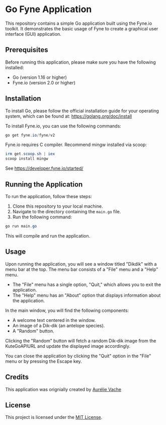 # Go Fyne Application

This repository contains a simple Go application built using the Fyne.io toolkit. It demonstrates the basic usage of Fyne to create a graphical user interface (GUI) application.

## Prerequisites

Before running this application, please make sure you have the following installed:

- Go (version 1.16 or higher)
- Fyne.io (version 2.0 or higher)

## Installation

To install Go, please follow the official installation guide for your operating system, which can be found at: https://golang.org/doc/install

To install Fyne.io, you can use the following commands:

```powershell
go get fyne.io/fyne/v2
```

Fyne.io requires C compiler. Recommend mingw installed via scoop:

```powershell
irm get.scoop.sh | iex
scoop install mingw
```

See https://developer.fyne.io/started/

## Running the Application

To run the application, follow these steps:

1. Clone this repository to your local machine.
2. Navigate to the directory containing the `main.go` file.
3. Run the following command:

```powershell
go run main.go
```

This will compile and run the application.

## Usage

Upon running the application, you will see a window titled "Dikdik" with a menu bar at the top. The menu bar consists of a "File" menu and a "Help" menu.

- The "File" menu has a single option, "Quit," which allows you to exit the application.
- The "Help" menu has an "About" option that displays information about the application.

In the main window, you will find the following components:

- A welcome text centered in the window.
- An image of a Dik-dik (an antelope species).
- A "Random" button.

Clicking the "Random" button will fetch a random Dik-dik image from the KuteGoAPIURL and update the displayed image accordingly.

You can close the application by clicking the "Quit" option in the "File" menu or by pressing the Escape key.

## Credits

This application was orignially created by [Aurélie Vache](https://dev.to/aurelievache/learning-go-by-examples-part-7-create-a-cross-platform-gui-desktop-app-in-go-44j1)

## License

This project is licensed under the [MIT License](LICENSE).